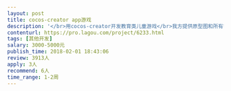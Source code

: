 ```yaml
---                
layout: post       
title: cocos-creator app游戏           
description: '</br>用cocos-creator开发教育类儿童游戏</br>我方提供原型图和所有需要的资源文件，全部打包好</br></br>1 需要cocos-creator开发经验2年以上</br>2 使用cocos-creator开发过包含gif，配音，视频类的游戏</br>3 价格预算为单集预算，每集工作量会有差别</br>'     
contenturl: https://pro.lagou.com/project/6233.html      
tags: [其他开发]            
salary: 3000-5000元          
publish_time: 2018-02-01 18:43:06         
review: 3913人                   
apply: 3人                   
recommend: 6人                   
time_range: 1-2周              
---                 
```

